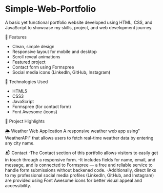 # Simple-Web-Portfolio
A basic yet functional portfolio website developed using HTML, CSS, and JavaScript  to showcase my skills, project, and web development journey.

 📌 Features

- Clean, simple design
- Responsive layout for mobile and desktop
- Scroll reveal animations
- Featured project
- Contact form using Formspree
- Social media icons (LinkedIn, GitHub, Instagram)


🚀 Technologies Used

- HTML5
- CSS3
- JavaScript 
- Formspree (for contact form)
- Font Awesome (icons)

  
💼 Project Highlights

 🌦️ Weather Web Application
 A responsive weather web app using" WeatherAPI" that allows users to fetch real-time weather data by entering any city name. 


📬 Contact
 -The Contact section of this portfolio allows visitors to easily get in touch through a responsive form. 
 -It includes fields for name, email, and message, and is connected to Formspree — a free and reliable service to handle form submissions without backened code.
 -Additionally, direct links to my professional social media profiles (LinkedIn, GitHub, and Instagram) are provided using Font Awesome icons for better visual 
  appeal and accessibility.



